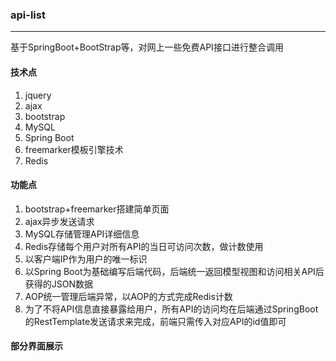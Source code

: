 ### api-list
---
基于SpringBoot+BootStrap等，对网上一些免费API接口进行整合调用

#### 技术点
1. jquery
2. ajax
3. bootstrap
4. MySQL
5. Spring Boot
6. freemarker模板引擎技术
7. Redis

#### 功能点
1. bootstrap+freemarker搭建简单页面
2. ajax异步发送请求
3. MySQL存储管理API详细信息
4. Redis存储每个用户对所有API的当日可访问次数，做计数使用
5. 以客户端IP作为用户的唯一标识
6. 以Spring Boot为基础编写后端代码，后端统一返回模型视图和访问相关API后获得的JSON数据
7. AOP统一管理后端异常，以AOP的方式完成Redis计数
8. 为了不将API信息直接暴露给用户，所有API的访问均在后端通过SpringBoot的RestTemplate发送请求来完成，前端只需传入对应API的id值即可

#### 部分界面展示
